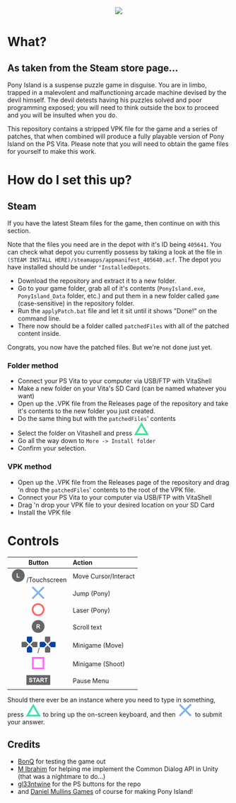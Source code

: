 <h1 align="center">
<img align="center" src="https://user-images.githubusercontent.com/64536760/206871090-fab3160b-d4de-485d-bbd8-e2529b3b2037.png" width="50%"><br>
</h1>

# What?
## As taken from the Steam store page...
Pony Island is a suspense puzzle game in disguise. You are in limbo, trapped in a malevolent and malfunctioning arcade machine devised by the devil himself. The devil detests having his puzzles solved and poor programming exposed; you will need to think outside the box to proceed and you will be insulted when you do.

This repository contains a stripped VPK file for the game and a series of patches, that when combined will produce a fully playable version of Pony Island on the PS Vita. Please note that you will need to obtain the game files for yourself to make this work.

# How do I set this up?
## Steam
If you have the latest Steam files for the game, then continue on with this section.

Note that the files you need are in the depot with it's ID being ``405641``.
You can check what depot you currently possess by taking a look at the file in ``(STEAM INSTALL HERE)/steamapps/appmanifest_405640.acf``.
The depot you have installed should be under ``"InstalledDepots``.

- Download the repository and extract it to a new folder.
- Go to your game folder, grab all of it's contents (``PonyIsland.exe``, ``PonyIsland_Data`` folder, etc.) and put them in 
  a new folder called ``game`` (case-sensitive) in the repository folder.
- Run the ``applyPatch.bat`` file and let it sit until it shows "Done!" on the command line.
- There now should be a folder called ``patchedFiles`` with all of the patched content inside.

Congrats, you now have the patched files. But we're not done just yet.

### Folder method
- Connect your PS Vita to your computer via USB/FTP with VitaShell
- Make a new folder on your Vita's SD Card (can be named whatever you want)
- Open up the .VPK file from the Releases page of the repository and take it's contents to the new folder you just created.
- Do the same thing but with the ``patchedFiles``' contents
- Select the folder on Vitashell and press ![trian]
- Go all the way down to ``More -> Install folder``
- Confirm your selection.

### VPK method
- Open up the .VPK file from the Releases page of the repository and drag 'n drop the ``patchedFiles``' contents to the root of the VPK file.
- Connect your PS Vita to your computer via USB/FTP with VitaShell
- Drag 'n drop your VPK file to your desired location on your SD Card
- Install the VPK file

# Controls

|             Button             | Action              |
|:------------------------------:|:-----------------   |
|      ![joysl]/Touchscreen      | Move Cursor/Interact|
|            ![cross]            | Jump (Pony)         |
|            ![circl]            | Laser (Pony)        |
|            ![joysr]            | Scroll text         | 
|        ![dpadv]/![dpadh]       | Minigame (Move)     |
|            ![squar]            | Minigame (Shoot)    |
|            ![start]            | Pause Menu          |

Should there ever be an instance where you need to type in something, press ![trian] to bring up the on-screen keyboard, and then ![cross] to submit your answer.

## Credits
- [BonQ](https://www.reddit.com/user/Dexxtrip) for testing the game out
- [M Ibrahim](https://github.com/Ibrahim778) for helping me implement the Common Dialog API in Unity (that was a nightmare to do...)
- [gl33ntwine](https://github.com/v-atamanenko) for the PS buttons for the repo
- and [Daniel Mullins Games](https://store.steampowered.com/publisher/danielmullinsgames) of course for making Pony Island!

[cross]: https://raw.githubusercontent.com/v-atamanenko/sdl2sand/master/img/cross.svg "Cross"
[circl]: https://raw.githubusercontent.com/v-atamanenko/sdl2sand/master/img/circle.svg "Circle"
[squar]: https://raw.githubusercontent.com/v-atamanenko/sdl2sand/master/img/square.svg "Square"
[trian]: https://raw.githubusercontent.com/v-atamanenko/sdl2sand/master/img/triangle.svg "Triangle"
[joysl]: https://raw.githubusercontent.com/v-atamanenko/sdl2sand/master/img/joystick-left.svg "Left Joystick"
[joysr]: https://raw.githubusercontent.com/v-atamanenko/sdl2sand/master/img/joystick-right.svg "Right Joystick"
[dpadh]: https://raw.githubusercontent.com/v-atamanenko/sdl2sand/master/img/dpad-left-right.svg "D-Pad Left/Right"
[dpadv]: https://raw.githubusercontent.com/v-atamanenko/sdl2sand/master/img/dpad-top-down.svg "D-Pad Up/Down"
[selec]: https://raw.githubusercontent.com/v-atamanenko/sdl2sand/master/img/dpad-select.svg "Select"
[start]: https://raw.githubusercontent.com/v-atamanenko/sdl2sand/master/img/dpad-start.svg "Start"
[trigl]: https://raw.githubusercontent.com/v-atamanenko/sdl2sand/master/img/trigger-left.svg "Left Trigger"
[trigr]: https://raw.githubusercontent.com/v-atamanenko/sdl2sand/master/img/trigger-right.svg "Right Trigger"
